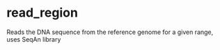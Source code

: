 # read_region
Reads the DNA sequence from the reference genome for a given range, uses SeqAn library

